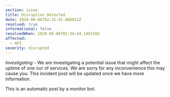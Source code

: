 ```yaml
---
section: issue
title: Disruption Detected
date: 2020-08-06T02:32:42.866011Z
resolved: true
informational: false
resolvedWhen: 2020-08-06T02:34:44.148158Z
affected:
  - API
severity: disrupted
---
```

*Investigating* - We are investigating a potential issue that might affect the uptime of one our of services. We are sorry for any inconvenience this may cause you. This incident post will be updated once we have more information.

This is an automatic post by a monitor bot.
        